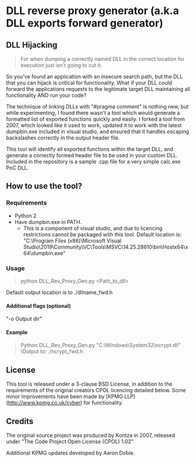 # DLL reverse proxy generator (a.k.a DLL exports forward generator)
## DLL Hijacking
> For when dumping a correctly named DLL in the correct location for execution just isn't going to cut it.

So you've found an application with an insecure search path, but the DLL that you can hijack is critical for functionality. What if your DLL could forward the applications requests to the legitimate target DLL maintaining all functionality AND run your code? 

The technique of linking DLLs with "#pragma comment" is nothing new, but while experimenting, I found there wasn't a tool which would generate a formatted list of exported functions quickly and easily. I forked a tool from 2007, which looked like it used to work, updated it to work with the latest dumpbin.exe included in visual studio, and ensured that it handles escaping backslashes correctly in the output header file. 

This tool will identify all exported functions within the target DLL, and generate a correctly formed header file to be used in your custom DLL. Included in the repository is a sample .cpp file for a very simple calc.exe PoC DLL. 

## How to use the tool?
### Requirements
* Python 2
* Have dumpbin.exe in PATH. 
  * This is a component of visual studio, and due to licencing restrictions cannot be packaged with this tool. Default location is: "C:\Program Files (x86)\Microsoft Visual Studio\2019\Community\VC\Tools\MSVC\14.25.28610\bin\Hostx64\x64\dumpbin.exe"


### Usage
> python DLL_Rev_Proxy_Gen.py <Path_to_dll>

Default output location is to ./dllname_fwd.h

#### Additional flags (optional)
"-o Output dir"

#### Example
> Python DLL_Rev_Proxy_Gen.py "C:\Windows\System32\ncrypt.dll"
> \Output to: ./ncrypt_fwd.h


## License

This tool is released under a 3-clause BSD License, in addition to the requirements of the original creators CPOL licencing detailed below.
Some minor improvements have been made by [KPMG LLP] (http://www.kpmg.co.uk/cyber) for functionality.

## Credits
The original source project was produced by Kontza in 2007, released under "The Code Project Open License (CPOL) 1.02"

Additional KPMG updates developed by Aaron Dobie.
